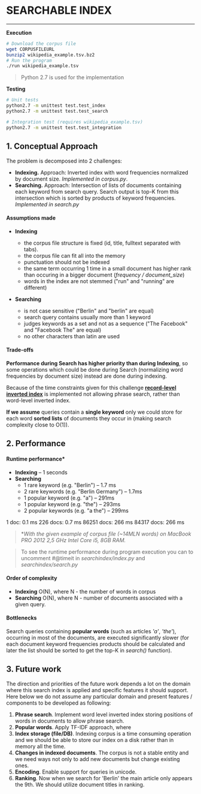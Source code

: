 # SEARCHABLE INDEX
----
**Execution**

```bash
# Download the corpus file
wget CORPUSFILEURL
bunzip2 wikipedia_example.tsv.bz2
# Run the program
./run wikipedia_example.tsv
```
> Python 2.7 is used for the implementation

**Testing**

```bash
# Unit tests
python2.7 -m unittest test.test_index
python2.7 -m unittest test.test_search

# Integration test (requires wikipedia_example.tsv)
python2.7 -m unittest test.test_integration
```
## 1. Conceptual Approach
The problem is decomposed into 2 challenges: 

* **Indexing.** Approach: Inverted index with word frequencies normalized by document size. *Implemented in corpus.py*.
* **Searching.** Approach: Intersection of lists of documents containing each keyword from search query. Search output is top-K from this intersection which is sorted by products of keyword frequencies. *Implemented in search.py*

#### Assumptions made

* **Indexing**
	* the corpus file structure is fixed (id, title, fulltext separated with tabs).
	* the corpus file can fit all into the memory
	* punctuation should not be indexed
	* the same term occurring 1 time in a small document has higher rank than occuring in a bigger document (*frequency / document_size*)
	* words in the index are not stemmed ("run" and "running" are different)

	
* **Searching**
	* is not case sensitive ("Berlin" and "berlin" are equal)
	* search query contains usually more than 1 keyword 	
	* judges keywords as a set and not as a sequence ("The Facebook" and "Facebook The" are equal)
	* no other characters than latin are used

#### Trade-offs
**Performance during Search has higher priority than during Indexing**, so some operations which could be done during Search (normalizing word frequencies by document size) instead are done during indexing.

Because of the time constraints given for this challenge **[record-level inverted index](https://en.wikipedia.org/wiki/Inverted_index)** is implemented not allowing phrase search, rather than word-level inverted index.

**If we assume** queries contain a **single keyword** only we could store for each word **sorted lists** of documents they occur in (making search complexity close to O(1)).
## 2. Performance

#### Runtime performance*
 

* **Indexing** – 1 seconds
* **Searching**
	* 1 rare keyword (e.g. "Berlin") – 1.7 ms
	* 2 rare keywords (e.g. "Berlin Germany") – 1.7ms
	* 1 popular keyword (e.g. "a") – 291ms
	* 1 popular keyword (e.g. "the") – 293ms
	* 2 popular keywords (e.g. "a the") – 299ms

1 doc: 0.1 ms
226 docs: 0.7 ms
86251 docs: 266 ms
84317 docs: 266 ms

> **With the given example of corpus file (~14MLN words) on 
MacBook PRO 2012 2,5 GHz Intel Core i5, 8GB RAM.*

> To see the runtime performance during program execution you can to uncomment #@timeit in *searchindex/index.py* and *searchindex/search.py*

#### Order of complexity 

* **Indexing** O(N), where N - the number of words in corpus
* **Searching** O(N), where N - number of documents associated with a given query.

#### Bottlenecks

Search queries containing **popular words** (such as articles *'a'*, *'the'*), occurring in most of the documents, are executed significantly slower (for each document keyword frequencies products should be calculated and later the list should be sorted to get the top-K in *search()* function).
## 3. Future work

The direction and priorities of the future work depends a lot on the domain where this search index is applied and specific features it should support. Here below we do not assume any particular domain and present features / components to be developed as following:


1. **Phrase search**. Implement word level inverted index storing positions of words in documents to allow phrase search.
2. **Popular words**. Apply TF-IDF approach, where
3. **Index storage (file/DB)**. Indexing corpus is a time consuming operation and we should be able to store our index on a disk rather than in memory all the time.
4. **Changes in indexed documents**. The corpus is not a stable entity and we need ways not only to add new documents but change existing ones.
5. **Encoding**. Enable support for queries in unicode. 
6. **Ranking**. Now when we search for 'Berlin' the main article only appears the 9th. We should utilize document titles in ranking.

